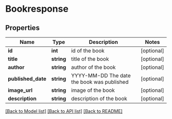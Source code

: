 # Bookresponse

## Properties
Name | Type | Description | Notes
------------ | ------------- | ------------- | -------------
**id** | **int** | id of the book | [optional] 
**title** | **string** | title of the book | [optional] 
**author** | **string** | author of the book | [optional] 
**published_date** | **string** | YYYY-MM-DD   The date the book was published | [optional] 
**image_url** | **string** | image of the book | [optional] 
**description** | **string** | description of the book | [optional] 

[[Back to Model list]](../README.md#documentation-for-models) [[Back to API list]](../README.md#documentation-for-api-endpoints) [[Back to README]](../README.md)


